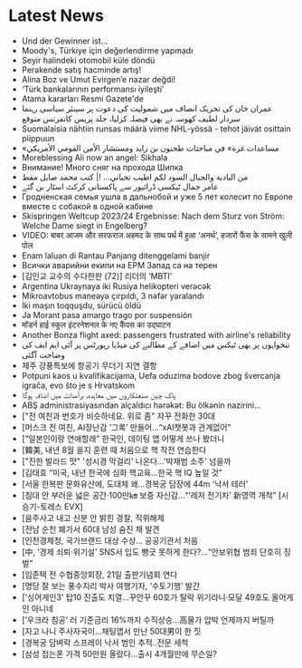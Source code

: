 # Latest News
-  Und der Gewinner ist...
-  Moody's, Türkiye için değerlendirme yapmadı
-  Seyir halindeki otomobil küle döndü
-  Perakende satış hacminde artış!
-  Alina Boz ve Umut Evirgen’e nazar değdi!
-  ‘Türk bankalarının performansı iyileşti’
-  Atama kararları Resmi Gazete'de
-  عمران خان کی تحریک انصاف میں شمولیت کی دعوت پر سینئر سیاسی رہنما سردار لطیف کھوسہ نے بھی فیصلہ کرلیا، جلد پریس کانفرنس متوقع
-  Suomalaisia nähtiin runsas määrä viime NHL-yössä - tehot jäivät osittain piippuun
-  «مساعدات غزة» في مباحثات طحنون بن زايد ومستشار الأمن القومي الأمريكي
-  Moreblessing Ali now an angel: Sikhala
-  Внимание! Много сняг на прохода Шипка
-  من البادية والجبال السود لكم اطيب تحياتي… !| كتب محمد صايل مقط
-  عامر جمال ٹیکسی ڈرائیور سے پاکستانی کرکٹ اسٹار بن گئے
-  Гродненская семья ушла в дальнобой и уже 5 лет колесит по Европе вместе с собакой в одной кабине
-  Skispringen Weltcup 2023/24 Ergebnisse: Nach dem Sturz von Ström: Welche Dame siegt in Engelberg?
-  VIDEO: बाबर आजम और सरफराज अहमद के साथ पर्थ में हुआ ‘अनर्थ’, हजारों फैंस के सामने खुली पोल
-  Enam laluan di Rantau Panjang ditenggelami banjir
-  Всички аварийни екипи на ЕРМ Запад са на терен
-  [김인교 교수의 수다한판 (72)] 리더의 ‘MBTI’
-  Argentina Ukraynaya iki Rusiya helikopteri verəcək
-  Mikroavtobus maneəyə çırpıldı, 3 nəfər yaralandı
-  İki maşın toqquşdu, sürücü öldü
-  Ja Morant pasa amargo trago por suspensión
-  मॉडर्न हाई स्कूल इंटरनेशनल के नए कैंपस का उद्घाटन
-  Another Bonza flight axed: passengers frustrated with airline's reliability
-  تنخواہوں پر بھی ٹیکس میں اضافے کے مطالبے کی میڈیا رپورٹس پر آئی ایم ایف کی وضاحت آگئی
-  제주 강풍특보에 항공기 무더기 지연 결항
-  Potpuni kaos u kvalifikacijama, Uefa oduzima bodove zbog švercanja igrača, evo što je s Hrvatskom
-  پاک چین صنعتکاروں میں معاہدہ، برآمدات میں اضافہ ہوگا
-  ABŞ administrasiyasından alçaldıcı hərəkət: Bu ölkənin nazirini...
-  ["전 여친과 번호가 비슷하네요. 위로 좀" 자꾸 전화한 30대
-  [머스크 전 여친, AI장난감 ‘그록’ 만들어…“xAI챗봇과 관계없어”
-  [“일본인이랑 연애할래” 한국인, 데이팅 앱 어떻게 쓰나 봤더니
-  [韓美, 내년 8월 을지 훈련 때 처음으로 핵 작전 연습한다
-  ["진한 발라드 맛" '성시경 막걸리' 나온다…'박재범 소주' 넘을까
-  [김태효 “미국, 내년 한국에 심화 핵교육…한국 핵 IQ 높일 것”
-  [서울 한복판 문화유산에, 도대체 왜…경복궁 담장에 44m ‘낙서 테러’
-  [침대 안 부러운 넓은 공간·100만㎞ 보증 자신감…“‘레저 전기차’ 新영역 개척” [시승기-토레스 EVX]
-  [음주사고 내고 신분 안 밝힌 경찰, 직위해제
-  [전남 순천 폐가서 60대 남성 숨진 채 발견
-  [인천경제청, 국가브랜드 대상 수상… 공공기관서 처음
-  [中, ‘경제 쇠퇴·위기설’ SNS서 입도 뻥긋 못하게 한다?…“안보위협 범죄 단호히 징벌”
-  [임준택 전 수협중앙회장, 21일 출판기념회 연다
-  [명당 잘 보는 풍수지리 박사 여행기자, ‘수토기행’ 발간
-  ['싱어게인3' 탑10 진출도 치열…꾸안꾸 60호가 탈락 위기라니·모달 49호도 올어게인 아니네
-  [‘우크라 침공’ 러 기준금리 16%까지 수직상승…高물가 압박 언제까지 버틸까
-  [자고 나니 주사자국이…채팅앱서 만난 50대男이 한 짓
-  [경복궁 담벼락 스프레이 낙서 범인 추적..전문 세척
-  [삼성 접는폰 가격 50만원 올랐다…출시 4개월만에 무슨일?
